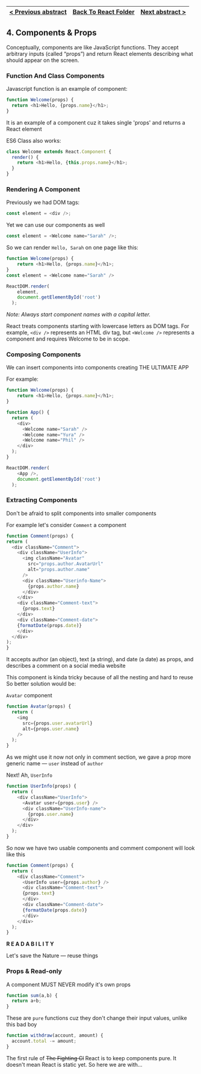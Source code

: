 
[< Previous abstract](React__3.md) | [Back To React Folder](https://github.com/Betra/Course-Abstract/tree/master/React) | [Next abstract >](React__5.md)
----------------------- | ----------------------------|-----------------------------

## 4. Components & Props

  Conceptually, components are like JavaScript functions. They accept arbitrary inputs (called “props”) and return React elements describing what should appear on the screen.

### Function And Class Components

Javascript function is an example of component:

```js
function Welcome(props) {
  return <h1>Hello, {props.name}</h1>;
}
```

It is an example of a component cuz it takes single 'props' and returns a React element

ES6 Class also works:

```js
class Welcome extends React.Component {
  render() {
    return <h1>Hello, {this.props.name}</h1>;
  }
}
```

### Rendering A Component

Previously we had DOM tags:

```js
const element = <div />;
```

Yet we can use our components as well

```js
const element = <Welcome name="Sarah" />;
```

So we can render `Hello, Sarah` on one page like this:

```js
function Welcome(props) {
    return <h1>Hello, {props.name}</h1>;
}
const element = <Welcome name="Sarah" />

ReactDOM.render(
    element,
    document.getElementById('root')
  );
```

  *Note: Always start component names with a capital letter.*

  React treats components starting with lowercase letters as DOM tags. For example, `<div />` represents an HTML div tag, but `<Welcome />` represents a component and requires Welcome to be in scope.

### Composing Components

We can insert components into components creating THE ULTIMATE APP

For example:

```js
function Welcome(props) {
    return <h1>Hello, {props.name}</h1>;
}

function App() {
  return (
    <div>
      <Welcome name="Sarah" />
      <Welcome name="Yura" />
      <Welcome name="Phil" />
    </div>
  );
}

ReactDOM.render(
    <App />,
    document.getElementById('root')
  );
```

### Extracting Components

  Don't be afraid to split components into smaller components

  For example let's consider `Comment` a component

  ```js
function Comment(props) {
  return (
    <div className="Comment">
      <div className="UserInfo">
        <img className="Avatar"
          src="props.author.AvatarUrl"
          alt="props.author.name"
        />
        <div className="Userinfo-Name">
          {props.author.name}
        </div>
      </div>
      <div className="Comment-text">
        {props.text}
      </div>
      <div className="Comment-date">
      {formatDate(props.date)}
      </div>
    </div>
  );
}
```

It accepts author (an object), text (a string), and date (a date) as props, and describes a comment on a social media website

This component is kinda tricky because of all the nesting and hard to reuse
So better solution would be:

`Avatar` component

```js
function Avatar(props) {
  return (
    <img
      src={props.user.avatarUrl}
      alt={props.user.name}
    />
  );
}
```

As we might use it now not only in comment section, we gave a prop more generic name — `user` instead of `author`

Next! Ah, `UserInfo`

```js
function UserInfo(props) {
  return (
    <div className="UserInfo">
      <Avatar user={props.user} />
      <div className="UserInfo-name">
        {props.user.name}
      </div>
    </div>
  );
}
```

So now we have two usable components and comment component will look like this

```js
function Comment(props) {
  return (
    <div className="Comment">
      <UserInfo user={props.author} />
      <div className="Comment-text">
      {props.text}
      </div>
      <div className="Comment-date">
      {formatDate(props.date)}
      </div>
    </div>
  );
}
```

**R E A D A B I L I T Y**

Let's save the Nature — reuse things

### Props & Read-only

  A component MUST NEVER modify it's own props

```js
function sum(a,b) {
  return a+b;
}
```

These are `pure` functions cuz they don't change their input values, unlike this bad boy

```js
function withdraw(account, amount) {
  account.total -= amount;
}
```

The first rule of ~~The Fighting Cl~~ React is to keep components pure. It doesn't mean React is static yet. So here we are with...
